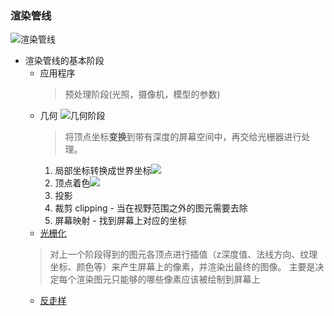 ### 渲染管线
![渲染管线](http://cdn.handsomex.xyz/log/gl/render.png)
+ 渲染管线的基本阶段
  - 应用程序
    > 预处理阶段(光照，摄像机，模型的参数)
  - 几何
    ![几何阶段](http://cdn.handsomex.xyz/log/gl/%E5%87%A0%E4%BD%95%E9%98%B6%E6%AE%B5.png)
    > 将顶点坐标**变换**到带有深度的屏幕空间中，再交给光栅器进行处理。
    1. 局部坐标转换成世界坐标![](http://cdn.handsomex.xyz/log/gl/%E5%B1%80%E9%83%A8%E5%9D%90%E6%A0%87%E8%BD%AC%E4%B8%96%E7%95%8C%E5%9D%90%E6%A0%87.png)
    2. 顶点着色![](http://cdn.handsomex.xyz/log/gl/%E8%B4%B4%E5%9B%BE.png)
    3. 投影
    4. 裁剪 clipping
            - 当在视野范围之外的图元需要去除
    5. 屏幕映射
            - 找到屏幕上对应的坐标
  - [光栅化](./光栅化.md)
   > 对上一个阶段得到的图元各顶点进行插值（z深度值、法线方向、纹理坐标、颜色等）来产生屏幕上的像素，并渲染出最终的图像。
   > 主要是决定每个渲染图元只能够的哪些像素应该被绘制到屏幕上
   - [反走样](./反走样.md)